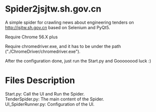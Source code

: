 # Spider2jsjtw.sh.gov.cn
A simple spider for crawling news about engineering tenders on http://jsjtw.sh.gov.cn based on Selenium and PyQt5.  

Require Chrome 56.X plus  

Require chromedriver.exe, and it has to be under the path ("./ChromeDriver/chromedriver.exe").  

After the configuration done, just run the Start.py and Goooooood luck :)  

# Files Description  
Start.py: Call the UI and Run the Spider.  
TenderSpider.py: The main content of the Spider.  
UI_SpiderRunner.py: Configuration of the UI.
